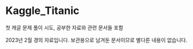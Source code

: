 # Kaggle_Titanic
첫 캐글 문제 풀이 시도, 공부한 자료와 관련 문서들 포함

2023년 2월 경의 자료입니다. 보관용으로 남겨둔 문서이므로 별다른 내용이 없습니다.
